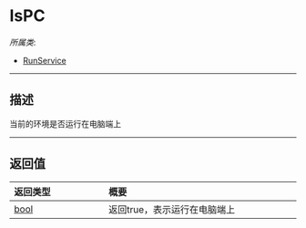 # IsPC

*所属类*:
* [RunService](/Api/Classes/Service/RunService.md)
------------------------------------------------------------------------------------------
## 描述

当前的环境是否运行在电脑端上


------------------------------------------------------------------------------------------
## 返回值

|<div style="width:150px">返回类型</div>|<div style="width:520px">概要</div>|
|:---|:---|
|[bool](/Api/DataType/Bool.md)|返回true，表示运行在电脑端上|
